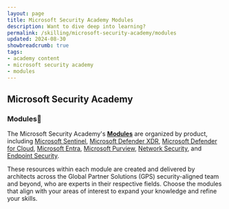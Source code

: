 ```yaml
---
layout: page
title: Microsoft Security Academy Modules
description: Want to dive deep into learning?
permalink: /skilling/microsoft-security-academy/modules
updated: 2024-08-30
showbreadcrumb: true
tags: 
- academy content
- microsoft security academy
- modules
---
```


## Microsoft Security Academy

### Modules📓

The Microsoft Security Academy's **[Modules](/PartnerResources/skilling/microsoft-security-academy/modules)** are organized by product, including [Microsoft Sentinel](/PartnerResources/skilling/microsoft-security-academy/sentinel-academy), [Microsoft Defender XDR](/PartnerResources/skilling/microsoft-security-academy/dxdr-academy), [Microsoft Defender for Cloud](/PartnerResources/skilling/microsoft-security-academy/defender-academy), [Microsoft Entra](/PartnerResources/skilling/microsoft-security-academy/entra-academy), [Microsoft Purview](/PartnerResources/skilling/microsoft-security-academy/purview-academy), [Network Security](/PartnerResources/skilling/microsoft-security-academy/network-academy), and [Endpoint Security](/PartnerResources/skilling/microsoft-security-academy/endpoint-academy).

These resources within each module are created and delivered by architects across the Global Partner Solutions (GPS) security-aligned team and beyond, who are experts in their respective fields. Choose the modules that align with your areas of interest to expand your knowledge and refine your skills.